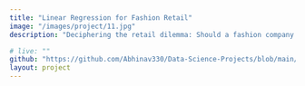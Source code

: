 ```yaml
---
title: "Linear Regression for Fashion Retail"
image: "/images/project/11.jpg"
description: "Deciphering the retail dilemma: Should a fashion company invest more in offline stores or their mobile app? Employing linear regression to analyze customer time spent data and provide actionable insights."

# live: ""
github: "https://github.com/Abhinav330/Data-Science-Projects/blob/main/Project%20on%20Linear%20Regression/Linear-Regression-Project.ipynb" 
layout: project
---
```


